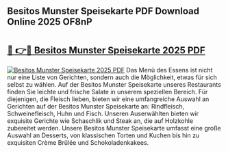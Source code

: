 ## Besitos Munster Speisekarte PDF Download Online 2025 OF8nP

# <h2><a href="http://gc9nys.nevu.top/?p=Besitos+Munster+Speisekarte">🔗 👉🔴 Besitos Munster Speisekarte 2025 PDF</a></h2>

[![Besitos Munster Speisekarte 2025 PDF](https://i.imgur.com/dBaPXMq.png)](http://gc9nys.nevu.top/?p=Besitos+Munster+Speisekarte)
Das Menü des Essens ist nicht nur eine Liste von Gerichten, sondern auch die Möglichkeit, etwas für sich selbst zu wählen. Auf der Besitos Munster Speisekarte unseres Restaurants finden Sie leichte und frische Salate in unserem speziellen Bereich. Für diejenigen, die Fleisch lieben, bieten wir eine umfangreiche Auswahl an Gerichten auf der Besitos Munster Speisekarte an: Rindfleisch, Schweinefleisch, Huhn und Fisch. Unseren Auserwählten bieten wir exquisite Gerichte wie Schaschlik und Steak an, die auf Holzkohle zubereitet werden. Unsere Besitos Munster Speisekarte umfasst eine große Auswahl an Desserts, von klassischen Torten und Kuchen bis hin zu exquisiten Crème Brûlée und Schokoladenkakees.
